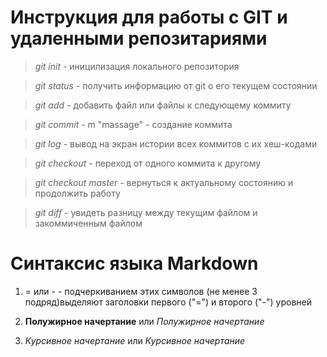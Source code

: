 # Инструкция для работы с GIT и удаленными репозитариями

> *git init* - иницилизация локального репозитория

> *git status* - получить информацию от git о его текущем состоянии

> *git add* - добавить файл или файлы к следующему коммиту

> *git commit* - m "massage" - создание коммита

> *git log* - вывод на экран истории всех коммитов с их хеш-кодами

> *git checkout* - переход от одного коммита к другому

> *git checkout master* - вернуться к актуальному состоянию и продолжить работу

> *git diff* - увидеть разницу между текущим файлом и закоммиченным файлом

# Синтаксис языка Markdown

1. = или - - подчеркиванием этих символов (не менее 3 подряд)выделяют заголовки первого ("=") и второго ("-") уровней

2. **Полужирное начертание** или _Полужирное начертание_

3. *Курсивное начертание* или _Курсивное начертание_

